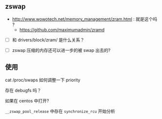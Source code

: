 ## zswap
- http://www.wowotech.net/memory_management/zram.html : 就是这个吗 ?
  - https://github.com/maximumadmin/zramd

- [ ] 和 drivers/block/zram/ 是什么关系？

- [ ] zswap 压缩的内存还可以进一步的被 swap 出去的?

## 使用
cat /proc/swaps 如何调整一下 priority

存在 debugfs 吗？

如果在 centos 中打开?

`__zswap_pool_release` 中存在 `synchronize_rcu` 开始分析
